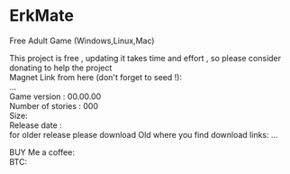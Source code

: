 # ErkMate
Free Adult Game (Windows,Linux,Mac) <br />

This project is free , updating it takes time and effort , so please consider donating to help the project<br />
Magnet Link from here (don't forget to seed !):<br />
...<br />
Game version : 00.00.00<br />
Number of stories : 000<br />
Size:<br />
Release date :<br />
for older release please download Old where you find download links: ...<br />

BUY Me a coffee:<br />
BTC:<br />
